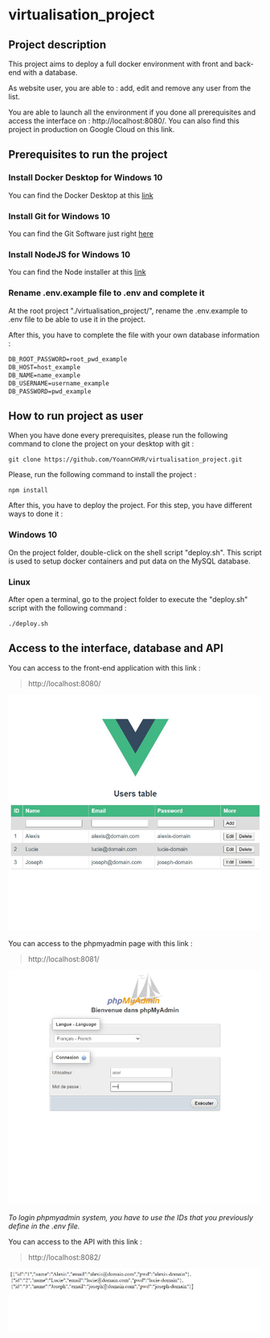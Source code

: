# virtualisation_project

## Project description

This project aims to deploy a full docker environment with front and back-end with a database. 

As website user, you are able to : add, edit and remove any user from the list.

You are able to launch all the environment if you done all prerequisites and access the interface on : http://localhost:8080/. You can also find this project in production on Google Cloud on this link.

## Prerequisites to run the project

### Install Docker Desktop for Windows 10

You can find the Docker Desktop at this [link](https://docs.docker.com/desktop/windows/install/)

### Install Git for Windows 10

You can find the Git Software just right [here](https://git-scm.com/downloads)

### Install NodeJS for Windows 10

You can find the Node installer at this [link](https://nodejs.org/en/download)

### Rename .env.example file to .env and complete it

At the root project "./virtualisation_project/", rename the .env.example to .env file to be able to use it in the project.

After this, you have to complete the file with your own database information :

```
DB_ROOT_PASSWORD=root_pwd_example
DB_HOST=host_example
DB_NAME=name_example
DB_USERNAME=username_example
DB_PASSWORD=pwd_example
```

## How to run project as user

When you have done every prerequisites, please run the following command to clone the project on your desktop with git :

```
git clone https://github.com/YoannCHVR/virtualisation_project.git
```

Please, run the following command to install the project :

```
npm install
```

After this, you have to deploy the project. For this step, you have different ways to done it :

### Windows 10

On the project folder, double-click on the shell script "deploy.sh". This script is used to setup docker containers and put data on the MySQL database.

### Linux

After open a terminal, go to the project folder to execute the "deploy.sh" script with the following command :

```
./deploy.sh
```

## Access to the interface, database and API

You can access to the front-end application with this link :

> http://localhost:8080/

![Application main page](https://github.com/YoannCHVR/virtualisation_project/blob/master/src/assets/background1.JPG?raw=true)

You can access to the phpmyadmin page with this link :

> http://localhost:8081/

![Phpmyadmin main page](https://github.com/YoannCHVR/virtualisation_project/blob/master/src/assets/background2.JPG?raw=true)

<em>To login phpmyadmin system, you have to use the IDs that you previously define in the .env file.</em>

You can access to the API with this link :

> http://localhost:8082/

![API get all users](https://github.com/YoannCHVR/virtualisation_project/blob/master/src/assets/background3.JPG?raw=true)

